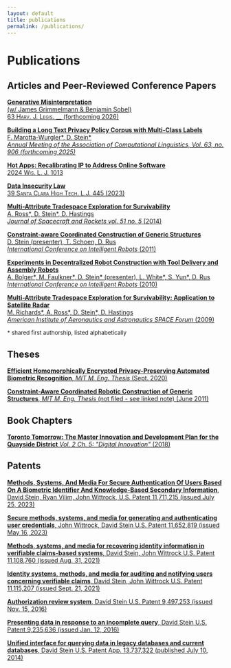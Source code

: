 ```yaml
---
layout: default
title: publications
permalink: /publications/
---
```


<style>  a {
    color: inherit;
  }
</style>

# Publications

## Articles and Peer-Reviewed Conference Papers

[
**Generative Misinterpretation**
<br/>
(w/ James Grimmelmann & Benjamin Sobel)
<br/>
<span style="font-variant: small-caps;">63 Harv. J. Legis. __ </span>(forthcoming 2026)
](https://papers.ssrn.com/sol3/papers.cfm?abstract_id=5309575)

[
**Building a Long Text Privacy Policy Corpus with Multi-Class Labels**
<br/>
F. Marotta-Wurgler\*, D. Stein\*
<br/>
_Annual Meeting of the Association of Computational Linguistics, Vol. 63, no. 906 (forthcoming 2025)_
](#)

[
**Hot Apps: Recalibrating IP to Address Online Software**
<br/>
<span style="font-variant: small-caps;"> 2024 Wis. L. J. 1013 </span>
](https://papers.ssrn.com/sol3/papers.cfm?abstract_id=4546335)

[
**Data Insecurity Law**
<br/>
<span style="font-variant: small-caps;">39 Santa Clara High Tech. L.J. 445 (2023) </span>
](https://digitalcommons.law.scu.edu/chtlj/)

[
**Multi-Attribute Tradespace Exploration for Survivability**
<br/>
A. Ross\*, D. Stein\*, D. Hastings
<br/>
_Journal of Spacecraft and Rockets vol. 51 no. 5_ (2014)
](https://dspace.mit.edu/handle/1721.1/82512)

[
**Constraint-aware Coordinated Construction of Generic Structures**
<br/>
D. Stein (presenter), T. Schoen, D. Rus
<br/>
_International Conference on Intelligent Robots_ (2011)
](https://dspace.mit.edu/handle/1721.1/72506)

[
**Experiments in Decentralized Robot Construction with Tool Delivery and Assembly Robots**
<br/>
A. Bolger\*, M. Faulkner\*, D. Stein\* (presenter), L. White\*, S. Yun\*, D. Rus
<br/>
_International Conference on Intelligent Robots_ (2010)
](https://dspace.mit.edu/handle/1721.1/72544)

[
**Multi-Attribute Tradespace Exploration for Survivability: Application to Satellite Radar**
<br/>
M. Richards\*, A. Ross\*, D. Stein\*, D. Hastings
<br/>
_American Institute of Aeronautics and Astronautics SPACE Forum_ (2009)
](https://dspace.mit.edu/handle/1721.1/72060)

<p style="font-size: small;">
* shared first authorship, listed alphabetically
</p>

## Theses

[**Efficient Homomorphically Encrypted Privacy-Preserving Automated Biometric Recognition**, _MIT M. Eng. Thesis_ (Sept. 2020)](https://dspace.mit.edu/handle/1721.1/130608)

[
**Constraint-Aware Coordinated Robotic Construction of Generic Structures**,  _MIT M. Eng. Thesis_ (not filed - see linked note) (June 2011)
](/thesis2011.html)

## Book Chapters

[
**Toronto Tomorrow: The Master Innovation and Development Plan for the Quayside District** _Vol. 2 Ch. 5: "Digital Innovation"_ (2018)
](https://storage.googleapis.com/sidewalk-toronto-ca/wp-content/uploads/2019/09/03134040/MIDP-Volume-2-Chapter-5-Digital-Innovation-Accessible.pdf)

## Patents
[
**Methods, Systems, And Media For Secure Authentication Of Users Based On A Biometric Identifier
And Knowledge-Based Secondary Information**, David Stein, Ryan Vilim, John Wittrock, 
U.S. Patent 11,711,215 (issued July 25, 2023)
](https://patentcenter.uspto.gov/applications/16513295)


[
**Secure methods, systems, and media for generating and authenticating user credentials**, John Wittrock, David Stein
U.S. Patent 11,652,819 (issued May 16, 2023)
](https://patentcenter.uspto.gov/applications/16513295)

[
**Methods, systems, and media for recovering identity information in verifiable claims-based systems**, David Stein, John Wittrock
U.S. Patent 11,108,760 (issued Aug. 31, 2021)
](https://patentcenter.uspto.gov/applications/17460860)

[
**Identity systems, methods, and media for auditing and notifying users concerning verifiable claims**, David Stein, John Wittrock
U.S. Patent 11,115,207 (issued Sept. 21, 2021)
](https://patentcenter.uspto.gov/applications/16704544)

[
**Authorization review system**, David Stein
U.S. Patent 9,497,253 (issued Nov.  15, 2016)
](https://patentcenter.uspto.gov/applications/14249117)

[
**Presenting data in response to an incomplete query**, David Stein
U.S. Patent 9,235,636 (issued Jan.  12, 2016)
](https://patentcenter.uspto.gov/applications/13722480)

[
**Unified interface for querying data in legacy databases and current databases**, David Stein
U.S. Patent App.  13,737,322 (published July 10, 2014)
](https://patentcenter.uspto.gov/applications/13722480)
